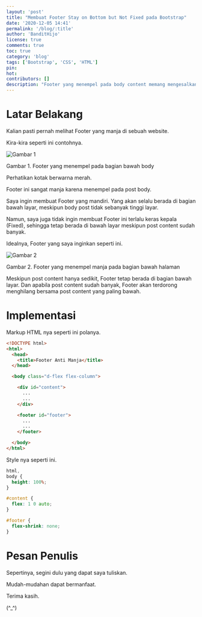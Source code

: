 ```yaml
---
layout: 'post'
title: "Membuat Footer Stay on Bottom but Not Fixed pada Bootstrap"
date: '2020-12-05 14:41'
permalink: '/blog/:title'
author: 'BanditHijo'
license: true
comments: true
toc: true
category: 'blog'
tags: ['Bootstrap', 'CSS', 'HTML']
pin:
hot:
contributors: []
description: "Footer yang menempel pada body content memang mengesalkan. Terutama bila content masih sedikit. Maka footer akan menempel pada body dengan sangat manja. Catatan ini adalah solusi bagaimana agar footer tetap berada di bagian paling bawah dari halaman meskipun content yang tersedia masih sedikit."
---
```


# Latar Belakang

Kalian pasti pernah melihat Footer yang manja di sebuah website.

Kira-kira seperti ini contohnya.

![Gambar 1](https://i.postimg.cc/RFGxYSgJ/gambar-01.png)

Gambar 1. Footer yang menempel pada bagian bawah body

Perhatikan kotak berwarna merah.

Footer ini sangat manja karena menempel pada post body.

Saya ingin membuat Footer yang mandiri. Yang akan selalu berada di bagian bawah layar, meskipun body post tidak sebanyak tinggi layar.

Namun, saya juga tidak ingin membuat Footer ini terlalu keras kepala (Fixed), sehingga tetap berada di bawah layar meskipun post content sudah banyak.

Idealnya, Footer yang saya inginkan seperti ini.

![Gambar 2](https://i.postimg.cc/pdHNXh7n/gambar-02.png)

Gambar 2. Footer yang menempel manja pada bagian bawah halaman

Meskipun post content hanya sedikit, Footer tetap berada di bagian bawah layar. Dan apabila post content sudah banyak, Footer akan terdorong menghilang bersama post content yang paling bawah.


# Implementasi

Markup HTML nya seperti ini polanya.

```html
<!DOCTYPE html>
<html>
  <head>
    <title>Footer Anti Manja</title>
  </head>

  <body class="d-flex flex-column">

    <div id="content">
      ...
      ...
    </div>

    <footer id="footer">
      ...
      ...
    </footer>

  </body>
</html>
```

Style nya seperti ini.

```css
html,
body {
  height: 100%;
}

#content {
  flex: 1 0 auto;
}

#footer {
  flex-shrink: none;
}
```


# Pesan Penulis

Sepertinya, segini dulu yang dapat saya tuliskan.

Mudah-mudahan dapat bermanfaat.

Terima kasih.

(^_^)

